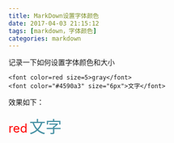 ```yaml
---
title: MarkDown设置字体颜色
date: 2017-04-03 21:15:12
tags: [markdown，字体颜色]
categories: markdown
---
```


记录一下如何设置字体颜色和大小
```
<font color=red size=5>gray</font>
<font color="#4590a3" size="6px">文字</font>
```
效果如下：

<font color=red size=5>red</font>
<font color="#4590a3" size="6px">文字</font>
